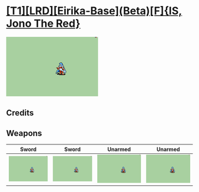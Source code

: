 # [\[T1\]\[LRD\]\[Eirika-Base\]\(Beta\)\[F\]{IS, Jono The Red}](../%5BT1%5D%5BLRD%5D%5BEirika-Base%5D(Beta)%5BF%5D%7BIS,%20Jono%20The%20Red%7D)

<img src="./1.%20Sword/Sword_000.png" alt="[T1][LRD][Eirika-Base](Beta)[F]{IS, Jono The Red} standing" />

## Credits



## Weapons


|Sword |Sword |Unarmed |Unarmed |
|  :---: | :---: | :---: | :---: |
| <img alt="Sword animation" src="./1.%20Sword/Sword.gif" /> | <img alt="Sword animation" src="./1.%20Sword%20(Fixed)%20%7BJono%20the%20Red%7D/Sword.gif" /> | <img alt="Unarmed animation" src="./8.%20Unarmed/Unarmed.gif" /> | <img alt="Unarmed animation" src="./8.%20Unarmed%20(Fixed)%20%7BJono%20the%20Red%7D/Unarmed.gif" /> |
